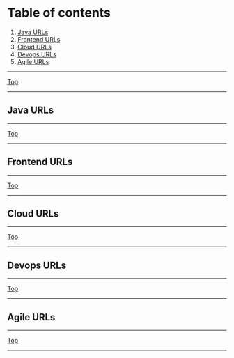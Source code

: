 # Table of contents <br /><a name="toc"></a>
1. [Java URLs](#java_urls)<br />
2. [Frontend URLs](#ui_urls)<br />
3. [Cloud URLs](#cloud_urls)<br />
4. [Devops URLs](#devops_urls)<br />
5. [Agile URLs](#agile_urls)<br />

* * *
[Top](#table-of-contents-)
* * *
## Java URLs <a name="java_urls"></a>

* * *
[Top](#toc)
* * *
## Frontend URLs <a name="ui_urls"></a>

* * *
[Top](#toc)
* * *
## Cloud URLs <a name="cloud_urls"></a>

* * *
[Top](#toc)
* * *
## Devops URLs <a name="devops_urls"></a>

* * *
[Top](#toc)
* * *
## Agile URLs <a name="agile_urls"></a>

* * *
[Top](#table-of-contents-)
* * *
